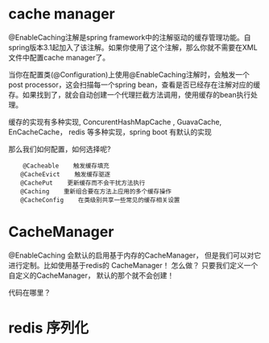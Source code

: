 # cache manager

@EnableCaching注解是spring framework中的注解驱动的缓存管理功能。自spring版本3.1起加入了该注解。如果你使用了这个注解，那么你就不需要在XML文件中配置cache manager了。

当你在配置类(@Configuration)上使用@EnableCaching注解时，会触发一个post processor，这会扫描每一个spring bean，查看是否已经存在注解对应的缓存。如果找到了，就会自动创建一个代理拦截方法调用，使用缓存的bean执行处理。



缓存的实现有多种实现,
ConcurentHashMapCache , GuavaCache, EnCacheCache， redis 等多种实现，spring boot 有默认的实现

那么我们如何配置，如何选择呢?
    
        @Cacheable    触发缓存填充
    　　@CacheEvict    触发缓存驱逐
    　　@CachePut    更新缓存而不会干扰方法执行
    　　@Caching    重新组合要在方法上应用的多个缓存操作
    　　@CacheConfig    在类级别共享一些常见的缓存相关设置


# CacheManager
@EnableCaching 会默认的启用基于内存的CacheManager， 但是我们可以对它进行定制。比如使用基于redis的 CacheManager！
怎么做？ 只要我们定义一个 自定义的CacheManager， 默认的那个就不会创建！

代码在哪里？
 
# redis 序列化

